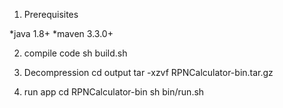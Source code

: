 1. Prerequisites

*java 1.8+
*maven 3.3.0+

2. compile code
sh build.sh

3. Decompression
cd output
tar -xzvf RPNCalculator-bin.tar.gz

4. run app
cd RPNCalculator-bin
sh bin/run.sh